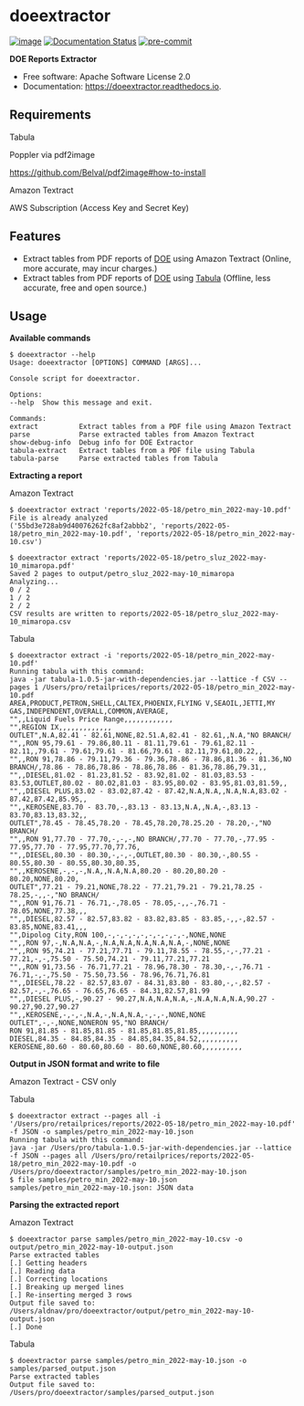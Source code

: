 doeextractor
============

[![image](https://img.shields.io/pypi/v/doeextractor.svg)](https://pypi.python.org/pypi/doeextractor) [![Documentation Status](https://readthedocs.org/projects/doeextractor/badge/?version=latest)](https://doeextractor.readthedocs.io/en/latest/?version=latest) [![pre-commit](https://img.shields.io/badge/pre--commit-enabled-brightgreen?logo=pre-commit&logoColor=white)](https://github.com/pre-commit/pre-commit)

**DOE Reports Extractor**

-   Free software: Apache Software License 2.0
-   Documentation: <https://doeextractor.readthedocs.io>.

Requirements
------------

Tabula

Poppler via pdf2image

<https://github.com/Belval/pdf2image#how-to-install>

Amazon Textract

AWS Subscription (Access Key and Secret Key)

Features
--------

-   Extract tables from PDF reports of [DOE](https://www.doe.gov.ph/)
    using Amazon Textract (Online, more accurate, may incur charges.)
-   Extract tables from PDF reports of [DOE](https://www.doe.gov.ph/)
    using [Tabula](https://github.com/tabulapdf/tabula-java) (Offline,
    less accurate, free and open source.)

Usage
-----

**Available commands**

    $ doeextractor --help
    Usage: doeextractor [OPTIONS] COMMAND [ARGS]...

    Console script for doeextractor.

    Options:
    --help  Show this message and exit.

    Commands:
    extract          Extract tables from a PDF file using Amazon Textract
    parse            Parse extracted tables from Amazon Textract
    show-debug-info  Debug info for DOE Extractor
    tabula-extract   Extract tables from a PDF file using Tabula
    tabula-parse     Parse extracted tables from Tabula

**Extracting a report**

Amazon Textract

    $ doeextractor extract 'reports/2022-05-18/petro_min_2022-may-10.pdf'
    File is already analyzed
    ('55bd3e728ab9d40076262fc8af2abbb2', 'reports/2022-05-18/petro_min_2022-may-10.pdf', 'reports/2022-05-18/petro_min_2022-may-10.csv')

    $ doeextractor extract 'reports/2022-05-18/petro_sluz_2022-may-10_mimaropa.pdf'
    Saved 2 pages to output/petro_sluz_2022-may-10_mimaropa
    Analyzing...
    0 / 2
    1 / 2
    2 / 2
    CSV results are written to reports/2022-05-18/petro_sluz_2022-may-10_mimaropa.csv

Tabula

    $ doeextractor extract -i 'reports/2022-05-18/petro_min_2022-may-10.pdf'
    Running tabula with this command:
    java -jar tabula-1.0.5-jar-with-dependencies.jar --lattice -f CSV --pages 1 /Users/pro/retailprices/reports/2022-05-18/petro_min_2022-may-10.pdf
    AREA,PRODUCT,PETRON,SHELL,CALTEX,PHOENIX,FLYING V,SEAOIL,JETTI,MY GAS,INDEPENDENT,OVERALL,COMMON,AVERAGE,
    "",,Liquid Fuels Price Range,,,,,,,,,,,,
    "",REGION IX,,,,,,,,,,,,,
    OUTLET",N.A,82.41 - 82.61,NONE,82.51.A,82.41 - 82.61,,N.A,"NO BRANCH/
    "",,RON 95,79.61 - 79.86,80.11 - 81.11,79.61 - 79.61,82.11 - 82.11,,79.61 - 79.61,79.61 - 81.66,79.61 - 82.11,79.61,80.22,,
    "",,RON 91,78.86 - 79.11,79.36 - 79.36,78.86 - 78.86,81.36 - 81.36,NO BRANCH/,78.86 - 78.86,78.86 - 78.86,78.86 - 81.36,78.86,79.31,,
    "",,DIESEL,81.02 - 81.23,81.52 - 83.92,81.02 - 81.03,83.53 - 83.53,OUTLET,80.02 - 80.02,81.03 - 83.95,80.02 - 83.95,81.03,81.59,,
    "",,DIESEL PLUS,83.02 - 83.02,87.42 - 87.42,N.A,N.A,,N.A,N.A,83.02 - 87.42,87.42,85.95,,
    "",,KEROSENE,83.70 - 83.70,-,83.13 - 83.13,N.A,,N.A,-,83.13 - 83.70,83.13,83.32,,
    OUTLET",78.45 - 78.45,78.20 - 78.45,78.20,78.25.20 - 78.20,-,"NO BRANCH/
    "",,RON 91,77.70 - 77.70,-,-,-,NO BRANCH/,77.70 - 77.70,-,77.95 - 77.95,77.70 - 77.95,77.70,77.76,
    "",,DIESEL,80.30 - 80.30,-,-,-,OUTLET,80.30 - 80.30,-,80.55 - 80.55,80.30 - 80.55,80.30,80.35,
    "",,KEROSENE,-,-,-,N.A,,N.A,N.A,80.20 - 80.20,80.20 - 80.20,NONE,80.20,
    OUTLET",77.21 - 79.21,NONE,78.22 - 77.21,79.21 - 79.21,78.25 - 78.25,-,,-,"NO BRANCH/
    "",,RON 91,76.71 - 76.71,-,78.05 - 78.05,-,,-,76.71 - 78.05,NONE,77.38,,,
    "",,DIESEL,82.57 - 82.57,83.82 - 83.82,83.85 - 83.85,-,,-,82.57 - 83.85,NONE,83.41,,,
    "",Dipolog City,RON 100,-,-,-,-,-,-,-,-,-,-,NONE,NONE
    "",,RON 97,-,N.A,N.A,-,N.A,N.A,N.A,N.A,N.A,-,NONE,NONE
    "",,RON 95,74.21 - 77.21,77.71 - 79.11,78.55 - 78.55,-,-,77.21 - 77.21,-,-,75.50 - 75.50,74.21 - 79.11,77.21,77.21
    "",,RON 91,73.56 - 76.71,77.21 - 78.96,78.30 - 78.30,-,-,76.71 - 76.71,-,-,75.50 - 75.50,73.56 - 78.96,76.71,76.81
    "",,DIESEL,78.22 - 82.57,83.07 - 84.31,83.80 - 83.80,-,-,82.57 - 82.57,-,-,76.65 - 76.65,76.65 - 84.31,82.57,81.99
    "",,DIESEL PLUS,-,90.27 - 90.27,N.A,N.A,N.A,-,N.A,N.A,N.A,90.27 - 90.27,90.27,90.27
    "",,KEROSENE,-,-,-,N.A,-,N.A,N.A,-,-,-,NONE,NONE
    OUTLET",-,-,NONE,NONERON 95,"NO BRANCH/
    RON 91,81.85 - 81.85,81.85 - 81.85,81.85,81.85,,,,,,,,,,
    DIESEL,84.35 - 84.85,84.35 - 84.85,84.35,84.52,,,,,,,,,,
    KEROSENE,80.60 - 80.60,80.60 - 80.60,NONE,80.60,,,,,,,,,,

**Output in JSON format and write to file**

Amazon Textract - CSV only

Tabula

    $ doeextractor extract --pages all -i '/Users/pro/retailprices/reports/2022-05-18/petro_min_2022-may-10.pdf' -f JSON -o samples/petro_min_2022-may-10.json
    Running tabula with this command:
    java -jar /Users/pro/tabula-1.0.5-jar-with-dependencies.jar --lattice -f JSON --pages all /Users/pro/retailprices/reports/2022-05-18/petro_min_2022-may-10.pdf -o /Users/pro/doeextractor/samples/petro_min_2022-may-10.json
    $ file samples/petro_min_2022-may-10.json
    samples/petro_min_2022-may-10.json: JSON data

**Parsing the extracted report**

Amazon Textract

    $ doeextractor parse samples/petro_min_2022-may-10.csv -o output/petro_min_2022-may-10-output.json
    Parse extracted tables
    [.] Getting headers
    [.] Reading data
    [.] Correcting locations
    [.] Breaking up merged lines
    [.] Re-inserting merged 3 rows
    Output file saved to: /Users/aldnav/pro/doeextractor/output/petro_min_2022-may-10-output.json
    [.] Done

Tabula

    $ doeextractor parse samples/petro_min_2022-may-10.json -o samples/parsed_output.json
    Parse extracted tables
    Output file saved to: /Users/pro/doeextractor/samples/parsed_output.json
